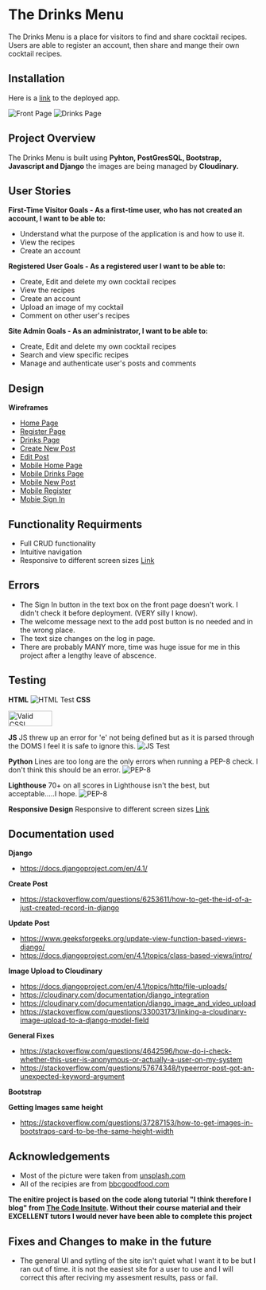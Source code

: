 # The Drinks Menu

The Drinks Menu is a place for visitors to find and share cocktail recipes. Users are able to register an account, then share and mange their own cocktail recipes. 
## Installation

Here is a [link](https://drinks-menu.herokuapp.com/) to the deployed app. 

![Front Page](static/images/frontpage.png)
![Drinks Page](static/images/Drinkspage.png)
## Project Overview

The Drinks Menu is built using **Pyhton, PostGresSQL, Bootstrap, Javascript and Django** the images are being managed by **Cloudinary.** 

## User Stories
**First-Time Visitor Goals - As a first-time user, who has not created an account, I want to be able to:**
* Understand what the purpose of the application is and how to use it.  
* View the recipes
* Create an account

**Registered User Goals - As a registered user I want to be able to:**
* Create, Edit and delete my own cocktail recipes
* View the recipes
* Create an account
* Upload an image of my cocktail
* Comment on other user's recipes

**Site Admin Goals - As an administrator, I want to be able to:**
* Create, Edit and delete my own cocktail recipes
* Search and view specific recipes
* Manage and authenticate user's posts and comments

## Design

**Wireframes**

* [Home Page](static/images/home-wf.png)
* [Register Page](static/images/register-wf.png)
* [Drinks Page](static/images/drinks-wf.png)
* [Create New Post](static/images/create-new-wf.png)
* [Edit Post](static/images/edit-wf.png)
* [Mobile Home Page](static/images/home-phone-wf.png)
* [Mobile Drinks Page](static/images/drinks-phone-wf.png)
* [Mobile New Post](static/images/new-post-phone-wf.png)
* [Mobile Register](static/images/register-phone-wf.png)
* [Mobie Sign In](static/images/sign-in-phone-wf.png)



## Functionality Requirments 
* Full CRUD functionality
* Intuitive navigation
* Responsive to different screen sizes [Link](http://www.responsinator.com/?url=https%3A%2F%2F8000-amjweb-drinksmenu-kaemokxwq2e.ws-eu64.gitpod.io%2Fcocktails%2F)

## Errors
* The Sign In button in the text box on the front page doesn't work. I didn't check it before deployment. (VERY silly I know).
* The welcome message next to the add post button is no needed and in the wrong place.
* The text size changes on the log in page.  
* There are probably MANY more, time was huge issue for me in this project after a lengthy leave of abscence.

## Testing
**HTML**
![HTML Test](static/images/homepagehtmlcheck.png)
**CSS**
<p>
    <a href="https://jigsaw.w3.org/css-validator/check/referer">
        <img style="border:0;width:88px;height:31px"
            src="https://jigsaw.w3.org/css-validator/images/vcss"
            alt="Valid CSS!" />
    </a>
</p>
            

**JS**
JS threw up an error for 'e' not being defined but as it is parsed through the DOMS I feel it is safe to ignore this. 
![JS Test](static/images/eispharsedinthroughtthedoms.png)

**Python**
Lines are too long are the only errors when running a PEP-8 check. I don't think this should be an error. 
![PEP-8](static/images/PEP-8onlyiflinetolongleft.png)

**Lighthouse**
70+ on all scores in Lighthouse isn't the best, but acceptable.....I hope. 
![PEP-8](static/images/Lighthouse.png)

**Responsive Design**
Responsive to different screen sizes [Link](http://www.responsinator.com/?url=https%3A%2F%2F8000-amjweb-drinksmenu-kaemokxwq2e.ws-eu64.gitpod.io%2Fcocktails%2F)

## Documentation used

**Django**
- https://docs.djangoproject.com/en/4.1/

**Create Post**
-   https://stackoverflow.com/questions/6253611/how-to-get-the-id-of-a-just-created-record-in-django

**Update Post**

-   https://www.geeksforgeeks.org/update-view-function-based-views-django/
-   https://docs.djangoproject.com/en/4.1/topics/class-based-views/intro/

**Image Upload to Cloudinary**

-   https://docs.djangoproject.com/en/4.1/topics/http/file-uploads/
-   https://cloudinary.com/documentation/django_integration
-   https://cloudinary.com/documentation/django_image_and_video_upload
-   https://stackoverflow.com/questions/33003173/linking-a-cloudinary-image-upload-to-a-django-model-field

**General Fixes**
-   https://stackoverflow.com/questions/4642596/how-do-i-check-whether-this-user-is-anonymous-or-actually-a-user-on-my-system
-   https://stackoverflow.com/questions/57674348/typeerror-post-got-an-unexpected-keyword-argument

**Bootstrap**

**Getting Images same height**

-   https://stackoverflow.com/questions/37287153/how-to-get-images-in-bootstraps-card-to-be-the-same-height-width

## Acknowledgements

* Most of the picture were taken from [unsplash.com](https://unsplash.com/)
* All of the recipies are from [bbcgoodfood.com](https://www.bbcgoodfood.com/)

**The enitire project is based on the code along tutorial "I think therefore I blog" from [The Code Insitute](https://codeinstitute.net/full-stack-software-development-diploma/?utm_term=the%20code%20institute&utm_campaign=CI+-+UK+-+Search+-+Brand&utm_source=adwords&utm_medium=ppc&hsa_acc=8983321581&hsa_cam=1578649861&hsa_grp=62188641240&hsa_ad=581730217381&hsa_src=g&hsa_tgt=kwd-572567981978&hsa_kw=the%20code%20institute&hsa_mt=e&hsa_net=adwords&hsa_ver=3&gclid=CjwKCAjwyaWZBhBGEiwACslQo-MjHk10r88-t4IPQa_EDUihpydmI6C5nLpOwKQydYkoDnId_dncuhoCP_UQAvD_BwE). Without their course material and their EXCELLENT tutors I would never have been able to complete this project**

## Fixes and Changes to make in the future

- The general UI and sytling of the site isn't quiet what I want it to be but I ran out of time. 
    it is not the easiest site for a user to use and I will correct this after reciving my assesment results, pass or fail. 

